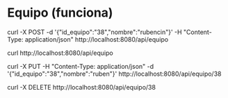 # Equipo (funciona)
curl -X POST -d '{"id_equipo":"38","nombre":"rubencin"}' -H "Content-Type: application/json" http://localhost:8080/api/equipo

curl http://localhost:8080/api/equipo

curl -X PUT -H "Content-Type: application/json" -d '{"id_equipo":"38","nombre":"ruben"}' http://localhost:8080/api/equipo/38

curl -X DELETE http://localhost:8080/api/equipo/38
